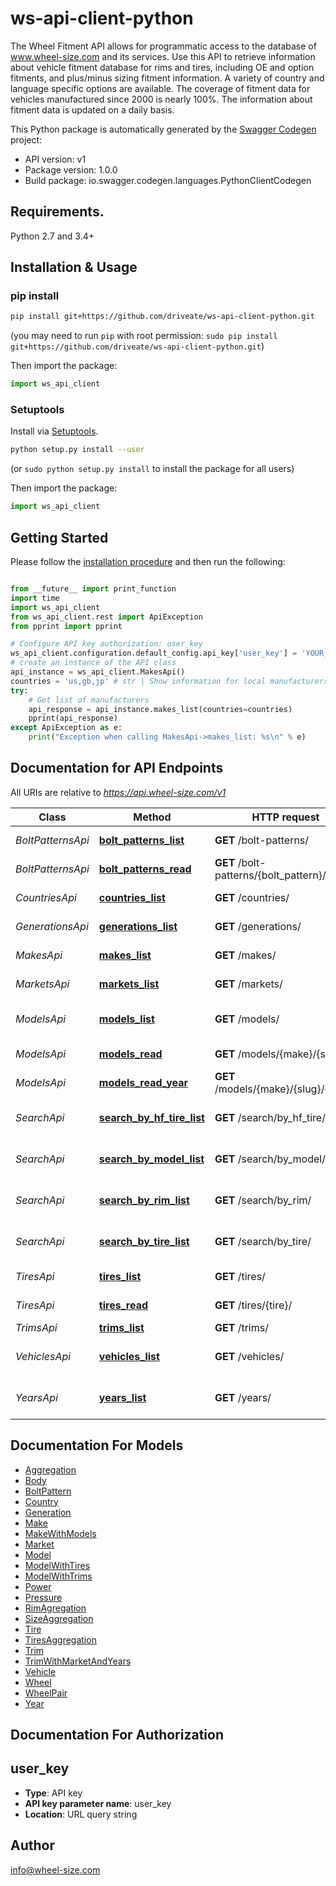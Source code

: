 # ws-api-client-python
The Wheel Fitment API allows for programmatic access to the database of www.wheel-size.com and its services. Use this API to retrieve information about vehicle fitment database for rims and tires, including OE and option fitments, and plus/minus sizing fitment information. A variety of country and language specific options are available. The coverage of fitment data for vehicles manufactured since 2000 is nearly 100%.  The information about fitment data is updated on a daily basis.

This Python package is automatically generated by the [Swagger Codegen](https://github.com/swagger-api/swagger-codegen) project:

- API version: v1
- Package version: 1.0.0
- Build package: io.swagger.codegen.languages.PythonClientCodegen

## Requirements.

Python 2.7 and 3.4+

## Installation & Usage
### pip install

```sh
pip install git+https://github.com/driveate/ws-api-client-python.git
```
(you may need to run `pip` with root permission: `sudo pip install git+https://github.com/driveate/ws-api-client-python.git`)

Then import the package:
```python
import ws_api_client 
```

### Setuptools

Install via [Setuptools](http://pypi.python.org/pypi/setuptools).

```sh
python setup.py install --user
```
(or `sudo python setup.py install` to install the package for all users)

Then import the package:
```python
import ws_api_client
```

## Getting Started

Please follow the [installation procedure](#installation--usage) and then run the following:

```python

from __future__ import print_function
import time
import ws_api_client
from ws_api_client.rest import ApiException
from pprint import pprint

# Configure API key authorization: user_key
ws_api_client.configuration.default_config.api_key['user_key'] = 'YOUR_API_KEY'
# create an instance of the API class
api_instance = ws_api_client.MakesApi()
countries = 'us,gb,jp' # str | Show information for local manufacturers from specified countries only. Use `GET /countries/` method to get the full list of countries. (e.g. `us,gb,jp`) (optional)
try:
    # Get list of manufacturers
    api_response = api_instance.makes_list(countries=countries)
    pprint(api_response)
except ApiException as e:
    print("Exception when calling MakesApi->makes_list: %s\n" % e)

```

## Documentation for API Endpoints

All URIs are relative to *https://api.wheel-size.com/v1*

Class | Method | HTTP request | Description
------------ | ------------- | ------------- | -------------
*BoltPatternsApi* | [**bolt_patterns_list**](docs/BoltPatternsApi.md#bolt_patterns_list) | **GET** /bolt-patterns/ | Get list of bolt patterns
*BoltPatternsApi* | [**bolt_patterns_read**](docs/BoltPatternsApi.md#bolt_patterns_read) | **GET** /bolt-patterns/{bolt_pattern}/ | Model modifications by bolt pattern
*CountriesApi* | [**countries_list**](docs/CountriesApi.md#countries_list) | **GET** /countries/ | Returns a list of countries
*GenerationsApi* | [**generations_list**](docs/GenerationsApi.md#generations_list) | **GET** /generations/ | Generations for the given model
*MakesApi* | [**makes_list**](docs/MakesApi.md#makes_list) | **GET** /makes/ | Returns a list of manufacturers
*MarketsApi* | [**markets_list**](docs/MarketsApi.md#markets_list) | **GET** /markets/ | Returns a list of markets/regions
*ModelsApi* | [**models_list**](docs/ModelsApi.md#models_list) | **GET** /models/ | Returns a list of models by manufacturer
*ModelsApi* | [**models_read**](docs/ModelsApi.md#models_read) | **GET** /models/{make}/{slug}/ | Get more info about model
*ModelsApi* | [**models_read_year**](docs/ModelsApi.md#models_read_year) | **GET** /models/{make}/{slug}/{year}/ | Get more info about model/year
*SearchApi* | [**search_by_hf_tire_list**](docs/SearchApi.md#search_by_hf_tire_list) | **GET** /search/by_hf_tire/ | Find models matching given high flotation tire
*SearchApi* | [**search_by_model_list**](docs/SearchApi.md#search_by_model_list) | **GET** /search/by_model/ | Find OE and option fitments by model/year/trim
*SearchApi* | [**search_by_rim_list**](docs/SearchApi.md#search_by_rim_list) | **GET** /search/by_rim/ | Find models matching given rim parameters
*SearchApi* | [**search_by_tire_list**](docs/SearchApi.md#search_by_tire_list) | **GET** /search/by_tire/ | Find models matching given tire parameters
*TiresApi* | [**tires_list**](docs/TiresApi.md#tires_list) | **GET** /tires/ | Returns a list of tires
*TiresApi* | [**tires_read**](docs/TiresApi.md#tires_read) | **GET** /tires/{tire}/ | Model modifications matching given tire
*TrimsApi* | [**trims_list**](docs/TrimsApi.md#trims_list) | **GET** /trims/ | Model modifications
*VehiclesApi* | [**vehicles_list**](docs/VehiclesApi.md#vehicles_list) | **GET** /vehicles/ | Find OE and option fitments by model/year/trim
*YearsApi* | [**years_list**](docs/YearsApi.md#years_list) | **GET** /years/ | Returns list of years for the given manufacturer/model


## Documentation For Models

 - [Aggregation](docs/Aggregation.md)
 - [Body](docs/Body.md)
 - [BoltPattern](docs/BoltPattern.md)
 - [Country](docs/Country.md)
 - [Generation](docs/Generation.md)
 - [Make](docs/Make.md)
 - [MakeWithModels](docs/MakeWithModels.md)
 - [Market](docs/Market.md)
 - [Model](docs/Model.md)
 - [ModelWithTires](docs/ModelWithTires.md)
 - [ModelWithTrims](docs/ModelWithTrims.md)
 - [Power](docs/Power.md)
 - [Pressure](docs/Pressure.md)
 - [RimAgregation](docs/RimAgregation.md)
 - [SizeAggregation](docs/SizeAggregation.md)
 - [Tire](docs/Tire.md)
 - [TiresAggregation](docs/TiresAggregation.md)
 - [Trim](docs/Trim.md)
 - [TrimWithMarketAndYears](docs/TrimWithMarketAndYears.md)
 - [Vehicle](docs/Vehicle.md)
 - [Wheel](docs/Wheel.md)
 - [WheelPair](docs/WheelPair.md)
 - [Year](docs/Year.md)


## Documentation For Authorization


## user_key

- **Type**: API key
- **API key parameter name**: user_key
- **Location**: URL query string


## Author

info@wheel-size.com

